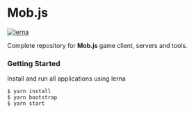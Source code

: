Mob.js
======

[![lerna](https://img.shields.io/badge/maintained%20with-lerna-cc00ff.svg)](https://lernajs.io/)

Complete repository for **Mob.js** game client, servers and tools.

### Getting Started

Install and run all applications using lerna

```
$ yarn install
$ yarn bootstrap
$ yarn start
```